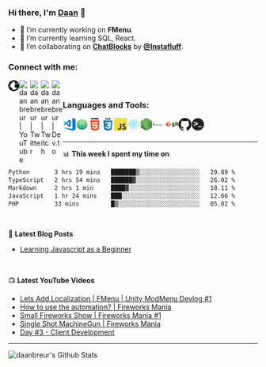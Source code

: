 
### Hi there, I'm [Daan][website] 👋

- 🔭 I’m currently working on **FMenu**.
- 🌱 I’m currently learning SQL, React.
- 👯 I’m collaborating on **[ChatBlocks][chatblocksProd]** by **[@Instafluff][instafluff]**. 


### Connect with me:

[<img align="left" alt="daanbreur.com" width="22px" src="https://raw.githubusercontent.com/iconic/open-iconic/master/svg/globe.svg" />][website]
[<img align="left" alt="daanbreur | YouTube" width="22px" src="https://cdn.jsdelivr.net/npm/simple-icons@v3/icons/youtube.svg" />][youtube]
[<img align="left" alt="daanbreur | Twitter" width="22px" src="https://cdn.jsdelivr.net/npm/simple-icons@v3/icons/twitter.svg" />][twitter]
[<img align="left" alt="daanbreur | Twitch" width="22px" src="https://cdn.jsdelivr.net/npm/simple-icons@v3/icons/twitch.svg" />][twitch]
[<img align="left" alt="daanbreur | Dev.to" width="22px" src="https://d2fltix0v2e0sb.cloudfront.net/dev-badge.svg" />][devto]

<br />

### Languages and Tools:

<img align="left" alt="Visual Studio Code" width="26px" src="https://raw.githubusercontent.com/github/explore/master/topics/visual-studio-code/visual-studio-code.png" />
<img align="left" alt="Atom" width="26px" src="https://raw.githubusercontent.com/github/explore/master/topics/atom/atom.png" />
<img align="left" alt="HTML5" width="26px" src="https://raw.githubusercontent.com/github/explore/master/topics/html/html.png" />
<img align="left" alt="CSS3" width="26px" src="https://raw.githubusercontent.com/github/explore/master/topics/css/css.png" />
<img align="left" alt="JavaScript" width="26px" src="https://raw.githubusercontent.com/github/explore/master/topics/javascript/javascript.png" />
<img align="left" alt="React" width="26px" src="https://raw.githubusercontent.com/github/explore/master/topics/react/react.png" />
<img align="left" alt="Node.js" width="26px" src="https://raw.githubusercontent.com/github/explore/master/topics/nodejs/nodejs.png" />
<img align="left" alt="MongoDB" width="26px" src="https://raw.githubusercontent.com/github/explore/master/topics/mongodb/mongodb.png" />
<img align="left" alt="Git" width="26px" src="https://raw.githubusercontent.com/github/explore/master/topics/git/git.png" />
<img align="left" alt="GitHub" width="26px" src="https://raw.githubusercontent.com/github/explore/master/topics/github/github.png" />
<img align="left" alt="Terminal" width="26px" src="https://raw.githubusercontent.com/github/explore/master/topics/terminal/terminal.png" />

<br />
<br />

---

📊 **This week I spent my time on**
<!--START_SECTION:waka-->
```text
Python       3 hrs 19 mins   ███████▒░░░░░░░░░░░░░░░░░   29.89 % 
TypeScript   2 hrs 54 mins   ██████▓░░░░░░░░░░░░░░░░░░   26.02 % 
Markdown     2 hrs 1 min     ████▓░░░░░░░░░░░░░░░░░░░░   18.11 % 
JavaScript   1 hr 24 mins    ███░░░░░░░░░░░░░░░░░░░░░░   12.66 % 
PHP          33 mins         █▒░░░░░░░░░░░░░░░░░░░░░░░   05.02 % 
```
<!--END_SECTION:waka-->

<br />

📕 **Latest Blog Posts**
<!-- BLOG:START -->
- [Learning Javascript as a Beginner](https://dev.to/daanbreur/learning-javascript-as-a-beginner-5ekk)
<!-- BLOG:END -->

<br />

📺 **Latest YouTube Videos**
<!-- YOUTUBE:START -->
- [Lets Add Localization | FMenu | Unity ModMenu Devlog #1](https://www.youtube.com/watch?v=e9bNOMK9Uic)
- [How to use the automation? | Fireworks Mania](https://www.youtube.com/watch?v=uls_CAJnTDs)
- [Small Fireworks Show | Fireworks Mania #1](https://www.youtube.com/watch?v=YP2lj5YG98k)
- [Single Shot MachineGun | Fireworks Mania](https://www.youtube.com/watch?v=d2WeaBxqQ4c)
- [Day #3 - Client Development](https://www.youtube.com/watch?v=u42-501oxQ4)
<!-- YOUTUBE:END -->

---

<img align="left" alt="daanbreur's Github Stats" src="https://github-readme-stats.vercel.app/api?username=daanbreur&show_icons=true&hide_border=true" />

[website]: https://daanbreur.systems
[twitter]: https://twitter.com/portaalg
[twitch]: https://twitch.tv/portaalgaming
[youtube]: https://youtube.com/channel/UCGWs9foruVqIoEf2sLBfJAg
[devto]: https://dev.to/daanbreur
[instafluff]: http://github.com/Instafluff

[chatblocksProd]: https://instafluff.tv/ChatBlocks
[chatblocksCode]: https://github.com/instafluff/ChatBlocks
